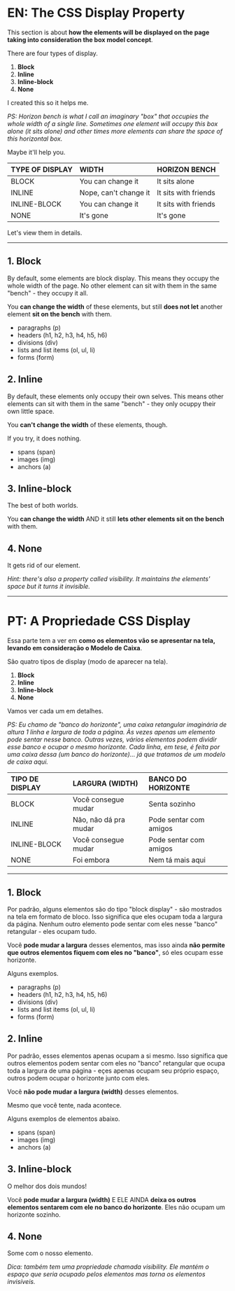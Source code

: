 # EN: The CSS Display Property

This section is about **how the elements will be displayed on the page taking into consideration the box model concept**.

There are four types of display.

1. **Block**
2. **Inline**
3. **Inline-block**
4. **None**

I created this so it helps me.

*PS: Horizon bench is what I call an imaginary "box" that occupies the whole width of a single line. Sometimes one element will occupy this box alone (it sits alone) and other times more elements can share the space of this horizontal box.*

Maybe it'll help you.

TYPE OF DISPLAY | WIDTH | HORIZON BENCH 
:----------------|:-------|:-----------------
BLOCK | You can change it | It sits alone
INLINE | Nope, can't change it | It sits with friends
INLINE-BLOCK | You can change it | It sits with friends
NONE | It's gone | It's gone


Let's view them in details.

---

## 1. Block
By default, some elements are block display. This means they occupy the whole width of the page. No other element can sit with them in the same "bench" - they occupy it all.

You **can change the width** of these elements, but still **does not let** another element **sit on the bench** with them.

- paragraphs (p)
- headers (h1, h2, h3, h4, h5, h6)
- divisions (div)
- lists and list items (ol, ul, li)
- forms (form)

## 2. Inline
By default, these elements only occupy their own selves. This means other elements can sit with them in the same "bench" - they only ocuppy their own little space.

You **can't change the width** of these elements, though.

If you try, it does nothing.

- spans (span)
- images (img)
- anchors (a)

## 3. Inline-block
The best of both worlds.
 
You **can change the width** AND it still **lets other elements sit on the bench** with them.

## 4. None

It gets rid of our element.

*Hint: there's also a property called visibility. It maintains the elements' space but it turns it invisible.*

---
# PT: A Propriedade CSS Display

Essa parte tem a ver em **como os elementos vão se apresentar na tela, levando em consideração o Modelo de Caixa**.

São quatro tipos de display (modo de aparecer na tela).

1. **Block**
2. **Inline**
3. **Inline-block**
4. **None**

Vamos ver cada um em detalhes.

*PS: Eu chamo de "banco do horizonte", uma caixa retangular imaginária de altura 1 linha e largura de toda a página. Às vezes apenas um elemento pode sentar nesse banco. Outras vezes, vários elementos podem dividir esse banco e ocupar o mesmo horizonte. Cada linha, em tese, é feita por uma caixa dessa (um banco do horizonte)... já que tratamos de um modelo de caixa aqui.*

TIPO DE DISPLAY | LARGURA (WIDTH) | BANCO DO HORIZONTE
:----------------|:-------|:-----------------
BLOCK | Você consegue mudar | Senta sozinho
INLINE | Não, não dá pra mudar | Pode sentar com amigos
INLINE-BLOCK | Você consegue mudar | Pode sentar com amigos
NONE | Foi embora | Nem tá mais aqui

---

## 1. Block

Por padrão, alguns elementos são do tipo "block display" - são mostrados na tela em formato de bloco. Isso significa que eles ocupam toda a largura da página. Nenhum outro elemento pode sentar com eles nesse "banco" retangular - eles ocupam tudo. 

Você **pode mudar a largura** desses elementos, mas isso ainda **não permite que outros elementos fiquem com eles no "banco"**, só eles ocupam esse horizonte.

Alguns exemplos.

- paragraphs (p)
- headers (h1, h2, h3, h4, h5, h6)
- divisions (div)
- lists and list items (ol, ul, li)
- forms (form)


## 2. Inline

Por padrão, esses elementos apenas ocupam a si mesmo. Isso significa que outros elementos podem sentar com eles no "banco" retangular que ocupa toda a largura de uma página - eçes apenas ocupam seu próprio espaço, outros podem ocupar o horizonte junto com eles.

Você **não pode mudar a largura (width)** desses elementos. 

Mesmo que você tente, nada acontece. 

Alguns exemplos de elementos abaixo.

- spans (span)
- images (img)
- anchors (a)


## 3. Inline-block

O melhor dos dois mundos!

Você **pode mudar a largura (width)** E ELE AINDA **deixa os outros elementos sentarem com ele no banco do horizonte**. Eles não ocupam um horizonte sozinho. 

## 4. None

Some com o nosso elemento. 

*Dica: também tem uma propriedade chamada visibility. Ele mantém o espaço que seria ocupado pelos elementos mas torna os elementos invisíveis.*
